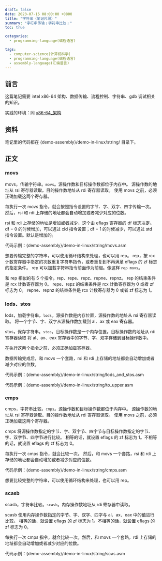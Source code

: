 ```yaml
---
draft: false
date: 2023-07-15 08:00:00 +0800
title: "字符串（笔记片段）"
summary: "字符串传输；字符串比较；"
toc: true

categories:
  - programming-language(编程语言)

tags:
  - computer-science(计算机科学)
  - programming-language(编程语言)
  - assembly-language(汇编语言)
---
```


## 前言

这篇笔记需要 intel x86-64 架构、数据传输、流程控制、字符串、gdb 调试相关的知识。

实践的环境：同 [x86-64_架构]()

## 资料

笔记里的代码都在 {demo-assembly}/demo-in-linux/string/ 目录下。

## 正文

### movs

movs，传输字符串。`movs`。源操作数和目标操作数都位于内存中。
源操作数的地址从 rsi 寄存器读取。目的操作数地址从 rdi 寄存器读取。
使用 movs 之前，必须正确加载这两个寄存器。

每执行一次 movs 指令，就会按照指令设置的字节、字、双字、四字传输一次。
然后，rsi 和 rdi 上存储的地址都会自动增加或者减少对应的位数。

rsi 和 rdi 上存储的地址是增加或者减少，这个由 eflags 寄存器的 df 标志决定。
df = 0 的时候增加，可以通过 cld 指令设置；df = 1 的时候减少，可以通过 std 指令设置。默认是增加的。

代码示例：{demo-assembly}/demo-in-linux/string/movs.asm

想要传输完整的字符串，可以使用循环结构来处理，也可以用 rep。
rep，按 rcx 计数寄存器中指定的次数重复字符串指令，或者重复到不再满足 eflags 的 zf 标志的指定条件。
rep 可以加载字符串指令前面作为前缀。像这样 `rep movs`。

和 rep 相似的有 5 个指令。rep、repe、repz、repne、repnz。
rep 的结束条件是 rcx 计数寄存器为 0。
repe、repz 的结束条件是 rcx 计数寄存器为 0 或者 zf 标志为 0。
repne、repnz 的结束条件是 rcx 计数寄存器为 0 或者 zf 标志为 1。

### lods、stos

lods，加载字符串。`lods`。源操作数是内存位置，源操作数的地址从 rsi 寄存器读取。
将一个字节、字、双字从源操作数加载到 al、ax 或 eax 寄存器。

stos，保存字符串。`stos`。目标操作数是一个内存位置，目标操作数的地址从 rdi 寄存器读取
将 al、ax、eax 寄存器中的字节、字、双字存储到目标操作数中。

在执行这两个指令之前，必须正确加载寄存器。

数据传输完成后，和 movs 一个套路，rsi 和 rdi 上存储的地址都会自动增加或者减少对应的位数。

代码示例：{demo-assembly}/demo-in-linux/string/lods_and_stos.asm

代码示例：{demo-assembly}/demo-in-linux/string/to_upper.asm

### cmps

cmps，字符串比较。`cmps`。源操作数和目标操作数都位于内存中。
源操作数的地址从 rsi 寄存器读取。目的操作数地址从 rdi 寄存器读取。
使用 movs 之前，必须正确加载这两个寄存器。

cmps 将源操作数指定的字节、字、双字节、四字节与目标操作数指定的字节、字、双字节、四字节进行比较。
相等的话，就设置 eflags 的 zf 标志为 1。不相等的话，就设置 eflags 的 zf 标志为 0。

每执行一次 cmps 指令，就会比较一次。
然后，和 movs 一个套路，rsi 和 rdi 上存储的地址都会自动增加或者减少对应的位数。

代码示例：{demo-assembly}/demo-in-linux/string/cmps.asm

想要比较完整的字符串，可以使用循环结构来处理，也可以用 rep。

### scasb

scasb，字符串比较。`scasb`。内存操作数地址从 rdi 寄存器中读取。

scasb 使用内存操作数指定的字节、字、双字、四字与 al、ax、eax 中的值进行比较。
相等的话，就设置 eflags 的 zf 标志为 1。不相等的话，就设置 eflags 的 zf 标志为 0。

每执行一次 cmps 指令，就会比较一次。然后，和 movs 一个套路，rdi 上存储的地址都会自动增加或者减少对应的位数。

代码示例：{demo-assembly}/demo-in-linux/string/scas.asm

